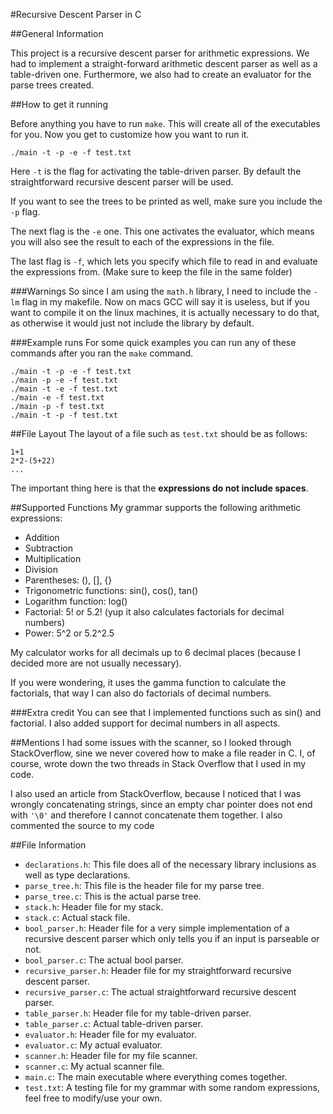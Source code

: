 #Recursive Descent Parser in C

##General Information

This project is a recursive descent parser for arithmetic expressions. We had to implement a straight-forward arithmetic descent parser as well as a table-driven one. Furthermore, we also had to create an evaluator for the parse trees created.

##How to get it running

Before anything you have to run ```make```. This will create all of the executables for you. Now you get to customize how you want to run it.

```
./main -t -p -e -f test.txt

```
Here ```-t``` is the flag for activating the table-driven parser. By default the straightforward recursive descent parser will be used.

If you want to see the trees to be printed as well, make sure you include the ```-p``` flag.

The next flag is the ```-e``` one. This one activates the evaluator, which means you will also see the result to each of the expressions in the file.

The last flag is ```-f```, which lets you specify which file to read in and evaluate the expressions from. (Make sure to keep the file in the same folder)

###Warnings
So since I am using the ``math.h`` library, I need to include the ```-lm``` flag in my makefile. Now on macs GCC will say it is useless, but if you want to compile it on the linux machines, it is actually necessary to do that, as otherwise it would just not include the library by default. 

###Example runs
For some quick examples you can run any of these commands after you ran the ```make``` command.

```
./main -t -p -e -f test.txt
./main -p -e -f test.txt
./main -t -e -f test.txt
./main -e -f test.txt
./main -p -f test.txt
./main -t -p -f test.txt

```

##File Layout
The layout of a file such as ``test.txt`` should be as follows:

```
1+1
2*2-(5+22)
...

```
The important thing here is that the **expressions do not include spaces**.

##Supported Functions
My grammar supports the following arithmetic expressions:

* Addition
* Subtraction
* Multiplication
* Division
* Parentheses: (), [], {}
* Trigonometric functions: sin(), cos(), tan()
* Logarithm function: log()
* Factorial: 5! or 5.2! (yup it also calculates factorials for decimal numbers)
* Power: 5^2 or 5.2^2.5

My calculator works for all decimals up to 6 decimal places (because I decided more are not usually necessary).

If you were wondering, it uses the gamma function to calculate the factorials, that way I can also do factorials of decimal numbers.

###Extra credit
You can see that I implemented functions such as sin() and factorial. I also added support for decimal numbers in all aspects.

##Mentions
I had some issues with the scanner, so I looked through StackOverflow, sine we never covered how to make a file reader in C. I, of course, wrote down the two threads in Stack Overflow that I used in my code.

I also used an article from StackOverflow, because I noticed that I was wrongly concatenating strings, since an empty char pointer does not end with ```'\0'``` and therefore I cannot concatenate them together. I also commented the source to my code

##File Information

* ``declarations.h``: This file does all of the necessary library inclusions as well as type declarations.
* ``parse_tree.h``: This file is the header file for my parse tree.
* ``parse_tree.c``: This is the actual parse tree.
* ``stack.h``: Header file for my stack.
* ``stack.c``: Actual stack file.
* ``bool_parser.h``: Header file for a very simple implementation of a recursive descent parser which only tells you if an input is parseable or not.
* ``bool_parser.c``: The actual bool parser.
* ``recursive_parser.h``: Header file for my straightforward recursive descent parser.
* ``recursive_parser.c``: The actual straightforward recursive descent parser.
* ``table_parser.h``: Header file for my table-driven parser.
* ``table_parser.c``: Actual table-driven parser.
* ``evaluator.h``: Header file for my evaluator.
* ``evaluator.c``: My actual evaluator.
* ``scanner.h``: Header file for my file scanner.
* ``scanner.c``: My actual scanner file.
* ``main.c``: The main executable where everything comes together.
* ``test.txt``: A testing file for my grammar with some random expressions, feel free to modify/use your own.